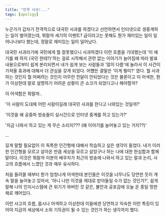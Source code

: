 ```yaml
---
title: "전격 사과!..."
tags: [apoligy]
---
```


누군가가 갑자기 전격적으로 대국민 사과를 하겠다고 선언하면서 인터넷으로 생중계하는 일이 벌어졌는데, 뭐랄까 세기의 이벤트? 급이라고는 못해도 뭔가 재미있는 일이 일어나나보다 했는데, 정말로 재미있는 일이 일어났다.

대국민 사과라기에 국민에게 뭘 잘못했으니 사과하겠다 이런 흐름을 기대했는데 '이 얘기를 왜 하지 (국민 한테?)'하는 걸로 시작해서 관련 없는 이야기가 늘어짐에 따라 발표내용으로부터 쉽게 분리되면서 내가 쉽게 보는 사람들과 '많이 다름'에 놀라서 이 사건이 가져올 효과에 대해서 더 관심을 갖게 되었다. 어쩄든 결말은 '이게 뭥미?' 였다. 뭘 사과하는 것인지 뭘 어쩌려는 것인지 아무런 전달이 안되었다는 것은 물론이고 이 어색한, 뭔가 이상한데 말로 설명하기 어려운 상황이 큰 쇼크가 되었다고나 해야할까? 

이 어색함은 뭐랄까..

'이 사람이 도대체 어떤 사람이길래 대국민 사과를 한다고 나와있는 것일까?'

'이것을 왜 공중파 방송들이 실시간으로 인터넷 중계를 하고 있는가?'

'지금 나와서 하고 있는 게 무슨 소리지??? (왜 이야기를 늘어놓고 있는 거지??)'

...

길게 말할 필요없이 이 독특한 인간형에 대해서 학습하고 싶은 생각이 들었다. 내가 이러한 인간형을 모르고 살아온 만큼 세상을 모르고 살았구나 하는 나에 대한 한심함과 함께 말이다. 이것은 뭐랄까 이분의 배우자가 최근의 방송에 나와서 하고 있는 말과 논리, 사고의 흐름에서 느꼈던 것과 매우 유사하다. 

처음 들려올 때부터 뭔가 엄청나게 어색한데 본인들은 이것을 너무나도 당연한 듯이 계속 말을 늘어놓고 있어서, '아니 나만 이것을 제대로 받아들일 수가 없는 것인가?', 쉽게 말해 나의 인지시스템에 큰 위기가 와버린 것 같은, 불안과 공포감에 오늘 온 종일 멍한 채로 깨어있다. 

이런 사고의 흐름, 몹시나 어색하고 이상한데 이들에겐 당연하고 익숙한 이런 특징이 있어야 지금의 세상에서 소위 기득권이 될 수 있는 것인가 하는 생각까지 했다. 